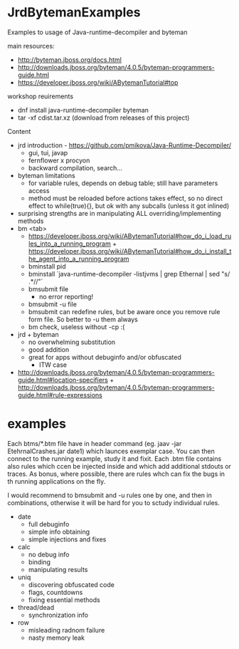 # JrdBytemanExamples
Examples to usage of Java-runtime-decompiler and byteman

main resources:
 * http://byteman.jboss.org/docs.html
 * http://downloads.jboss.org/byteman/4.0.5/byteman-programmers-guide.html
 * https://developer.jboss.org/wiki/ABytemanTutorial#top

workshop reuirements
 * dnf install java-runtime-decompiler byteman
 * tar -xf cdist.tar.xz (download from releases of this project)

Content
 * jrd introduction - https://github.com/pmikova/Java-Runtime-Decompiler/
   * gui, tui, javap
   * fernflower x procyon
   * backward compilation, search...
 * byteman limitations
   * for variable rules, depends on debug table; still have parameters access
   * method must be reloaded before actions takes effect, so no direct effect to while(true){}, but ok with any subcalls (unless it got inlined)
 * surprising strengths are in manipulating ALL overriding/implementing methods
 * bm \<tab\>
   * https://developer.jboss.org/wiki/ABytemanTutorial#how_do_i_load_rules_into_a_running_program + https://developer.jboss.org/wiki/ABytemanTutorial#how_do_i_install_the_agent_into_a_running_program
   * bminstall pid
   * bminstall \`java-runtime-decompiler  -listjvms | grep Ethernal | sed "s/ .*//"\`
   * bmsubmit file
     * no error reporting!
   * bmsubmit -u file
   * bmsubmit can redefine rules, but be aware once you remove rule form file. So better to -u them always
   * bm check, useless without -cp :(
 * jrd + byteman
   * no overwhelming substitution
   * good addition
   * great for apps without debuginfo and/or obfuscated
     * ITW case
 * http://downloads.jboss.org/byteman/4.0.5/byteman-programmers-guide.html#location-specifiers + http://downloads.jboss.org/byteman/4.0.5/byteman-programmers-guide.html#rule-expressions
 
 # examples
 Each btms/\*.btm file have in header command (eg. jaav -jar EtehrnalCrashes.jar date1) which launces exemplar case.
 You can then connect to the running example, study it and fixit. Each .btm file contains also rules which ccen be injected inside and which add additional stdouts or traces. As bonus, where possible, there are rules whch can fix the bugs in th running applications on the fly. 
 
 I would recommend to bmsubmit and -u rules one by one, and then in combinations, otherwise it will be hard for you to sctudy individual rules.
 
 * date
   * full debuginfo
   * simple info obtaining
   * simple injections and fixes
 * calc
   * no debug info
   * binding
   * manipulating results
 * uniq
   * discovering obfuscated code
   * flags, countdowns
   * fixing essential methods
 * thread/dead 
   * synchronization info
 * row
   * misleading radnom failure
   * nasty memory leak
